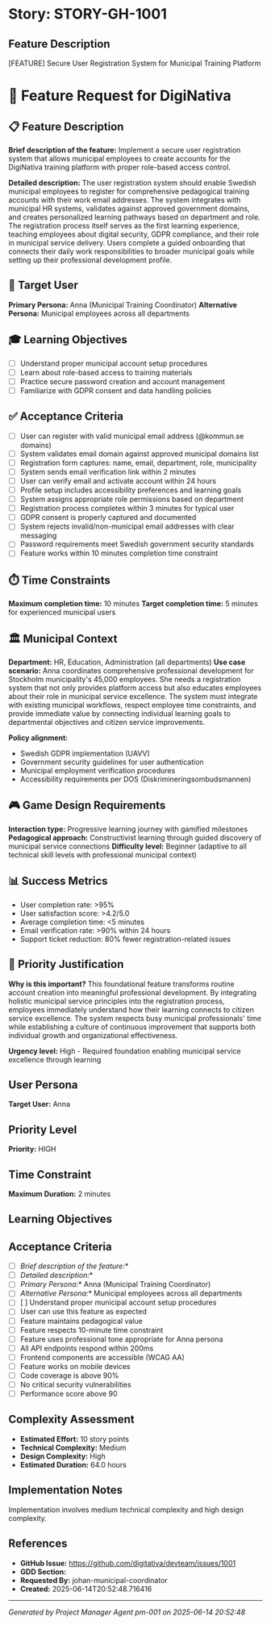 # Story: STORY-GH-1001

## Feature Description
[FEATURE] Secure User Registration System for Municipal Training Platform

# 🎯 Feature Request for DigiNativa

## 📋 Feature Description
**Brief description of the feature:**
Implement a secure user registration system that allows municipal employees to create accounts for the DigiNativa training platform with proper role-based access control.

**Detailed description:**
The user registration system should enable Swedish municipal employees to register for comprehensive pedagogical training accounts with their work email addresses. The system integrates with municipal HR systems, validates against approved government domains, and creates personalized learning pathways based on department and role. The registration process itself serves as the first learning experience, teaching employees about digital security, GDPR compliance, and their role in municipal service delivery. Users complete a guided onboarding that connects their daily work responsibilities to broader municipal goals while setting up their professional development profile.

## 👥 Target User
**Primary Persona:** Anna (Municipal Training Coordinator)
**Alternative Persona:** Municipal employees across all departments

## 🎓 Learning Objectives
- [ ] Understand proper municipal account setup procedures
- [ ] Learn about role-based access to training materials
- [ ] Practice secure password creation and account management
- [ ] Familiarize with GDPR consent and data handling policies

## ✅ Acceptance Criteria
- [ ] User can register with valid municipal email address (@kommun.se domains)
- [ ] System validates email domain against approved municipal domains list
- [ ] Registration form captures: name, email, department, role, municipality
- [ ] System sends email verification link within 2 minutes
- [ ] User can verify email and activate account within 24 hours
- [ ] Profile setup includes accessibility preferences and learning goals
- [ ] System assigns appropriate role permissions based on department
- [ ] Registration process completes within 3 minutes for typical user
- [ ] GDPR consent is properly captured and documented
- [ ] System rejects invalid/non-municipal email addresses with clear messaging
- [ ] Password requirements meet Swedish government security standards
- [ ] Feature works within 10 minutes completion time constraint

## ⏱️ Time Constraints
**Maximum completion time:** 10 minutes
**Target completion time:** 5 minutes for experienced municipal users

## 🏛️ Municipal Context
**Department:** HR, Education, Administration (all departments)
**Use case scenario:** 
Anna coordinates comprehensive professional development for Stockholm municipality's 45,000 employees. She needs a registration system that not only provides platform access but also educates employees about their role in municipal service excellence. The system must integrate with existing municipal workflows, respect employee time constraints, and provide immediate value by connecting individual learning goals to departmental objectives and citizen service improvements.

**Policy alignment:**
- Swedish GDPR implementation (UAVV)
- Government security guidelines for user authentication
- Municipal employment verification procedures
- Accessibility requirements per DOS (Diskrimineringsombudsmannen)

## 🎮 Game Design Requirements
**Interaction type:** Progressive learning journey with gamified milestones
**Pedagogical approach:** Constructivist learning through guided discovery of municipal service connections
**Difficulty level:** Beginner (adaptive to all technical skill levels with professional municipal context)

## 📊 Success Metrics
- User completion rate: >95%
- User satisfaction score: >4.2/5.0
- Average completion time: <5 minutes
- Email verification rate: >90% within 24 hours
- Support ticket reduction: 80% fewer registration-related issues

## 🚨 Priority Justification
**Why is this important?**
This foundational feature transforms routine account creation into meaningful professional development. By integrating holistic municipal service principles into the registration process, employees immediately understand how their learning connects to citizen service excellence. The system respects busy municipal professionals' time while establishing a culture of continuous improvement that supports both individual growth and organizational effectiveness.

**Urgency level:** High - Required foundation enabling municipal service excellence through learning


## User Persona
**Target User:** Anna

## Priority Level
**Priority:** HIGH

## Time Constraint
**Maximum Duration:** 2 minutes

## Learning Objectives


## Acceptance Criteria
- [ ] *Brief description of the feature:**
- [ ] *Detailed description:**
- [ ] *Primary Persona:** Anna (Municipal Training Coordinator)
- [ ] *Alternative Persona:** Municipal employees across all departments
- [ ] [ ] Understand proper municipal account setup procedures
- [ ] User can use this feature as expected
- [ ] Feature maintains pedagogical value
- [ ] Feature respects 10-minute time constraint
- [ ] Feature uses professional tone appropriate for Anna persona
- [ ] All API endpoints respond within 200ms
- [ ] Frontend components are accessible (WCAG AA)
- [ ] Feature works on mobile devices
- [ ] Code coverage is above 90%
- [ ] No critical security vulnerabilities
- [ ] Performance score above 90

## Complexity Assessment
- **Estimated Effort:** 10 story points
- **Technical Complexity:** Medium
- **Design Complexity:** High
- **Estimated Duration:** 64.0 hours

## Implementation Notes
Implementation involves medium technical complexity and high design complexity.

## References
- **GitHub Issue:** https://github.com/digitativa/devteam/issues/1001
- **GDD Section:** 
- **Requested By:** johan-municipal-coordinator
- **Created:** 2025-06-14T20:52:48.716416

---
*Generated by Project Manager Agent pm-001 on 2025-06-14 20:52:48*
